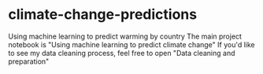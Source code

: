 # climate-change-predictions
Using machine learning to predict warming by country
The main project notebook is "Using machine learning to predict climate change"
If you'd like to see my data cleaning process, feel free to open "Data cleaning and preparation"
